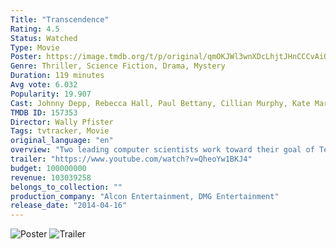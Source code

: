 ```yaml
---
Title: "Transcendence"
Rating: 4.5
Status: Watched
Type: Movie
Poster: https://image.tmdb.org/t/p/original/qmOKJWl3wnXDcLhjtJHnCCCvAiO.jpg
Genre: Thriller, Science Fiction, Drama, Mystery
Duration: 119 minutes
Avg vote: 6.032
Popularity: 19.907
Cast: Johnny Depp, Rebecca Hall, Paul Bettany, Cillian Murphy, Kate Mara, Cole Hauser, Morgan Freeman, Clifton Collins Jr., Cory Hardrict, Falk Hentschel
TMDB ID: 157353
Director: Wally Pfister
Tags: tvtracker, Movie
original_language: "en"
overview: "Two leading computer scientists work toward their goal of Technological Singularity,  as a radical anti-technology organization fights to prevent them from creating a world where computers can transcend the abilities of the human brain."
trailer: "https://www.youtube.com/watch?v=QheoYw1BKJ4"
budget: 100000000
revenue: 103039258
belongs_to_collection: ""
production_company: "Alcon Entertainment, DMG Entertainment"
release_date: "2014-04-16"
---
```


![Poster](https://image.tmdb.org/t/p/original/qmOKJWl3wnXDcLhjtJHnCCCvAiO.jpg)
![Trailer](https://www.youtube.com/watch?v=QheoYw1BKJ4)